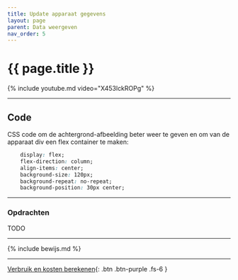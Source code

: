```yaml
---
title: Update apparaat gegevens
layout: page
parent: Data weergeven
nav_order: 5
---
```


# {{ page.title }}

{% include youtube.md video="X453lckROPg" %}

---

## Code

CSS code om de achtergrond-afbeelding beter weer te geven en om van de apparaat div een flex container te maken:

```css
    display: flex;
    flex-direction: column;
    align-items: center;
    background-size: 120px;
    background-repeat: no-repeat;
    background-position: 30px center;
```

---

### Opdrachten

TODO

---

{% include bewijs.md %}

---

[Verbruik en kosten berekenen](6-verbruik-kosten-berekenen){: .btn .btn-purple .fs-6 }
